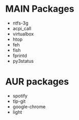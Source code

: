 # MAIN Packages
- ntfs-3g
- acpi_call
- virtualbox
- htop
- feh
- fish
- fprintd
- py3status

# AUR packages
- spotify
- tlp-git
- google-chrome
- light

